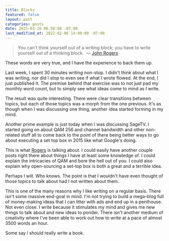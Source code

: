 ```yaml
---
title: Blocks
featured: false
layout: post
categories: posts
date: 2015-03-16 06:50:08 -07:00
last_modified_at: 2022-02-06 14:00:00 -07:00
---
```


> You can't think yourself out of a writing block; you have to write yourself out of a thinking block. &nbsp;— [John Rogers](http://en.wikipedia.org/wiki/John_Rogers_(writer))

These words are very true, and I have the experience to back them up.

Last week, I spent 30 minutes writing non-stop. I didn't think about what I was writing, nor did I stop to even see if what I wrote flowed. At the end, I just published it. The premise behind that exercise was to not just pad my monthly word count, but to simply see what ideas come to mind as I write.

The result was quite interesting. There were clear transitions between topics, but each of those topics was a morph from the one previous. It's as though when I was discussing one thing, another idea started forming in my mind.

Another prime example is just today when I was discussing SageTV. I started going on about QAM 256 and channel bandwidth and other non-related stuff all to come back to the point of there being better ways to go about executing a set top box in 2015 like what Google's doing.

This is what [Rogers](http://en.wikipedia.org/wiki/John_Rogers_(writer)) is talking about. I could easily have another couple posts right there about things I have at least some knowledge of. I could explain the intricacies of QAM and bore the hell out of you. I could also explain why open-sourcing a set-top box is both a great and a terrible idea.

Perhaps I will. Who knows. The point is that I wouldn't have even thought of those topics to talk about had I not written about them.

This is one of the many reasons why I like writing on a regular basis. There isn't some massive end-goal in mind. I'm not trying to build a mega-blog full of money-making ideas that I can litter with ads and end up in a penthouse. Not even close. I write because it stimulates my mind and gives me new things to talk about and new ideas to ponder. There isn't another medium of creativity where I've been able to work out how to write at a pace of almost 3500 words an hour.

Some say I should really write a book.

